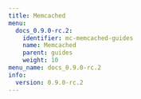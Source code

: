 ```yaml
---
title: Memcached
menu:
  docs_0.9.0-rc.2:
    identifier: mc-memcached-guides
    name: Memcached
    parent: guides
    weight: 10
menu_name: docs_0.9.0-rc.2
info:
  version: 0.9.0-rc.2
---
```


